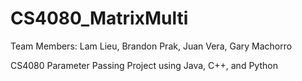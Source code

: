 # CS4080_MatrixMulti

Team Members: Lam Lieu, Brandon Prak, Juan Vera, Gary Machorro

CS4080 Parameter Passing Project using Java, C++, and Python
